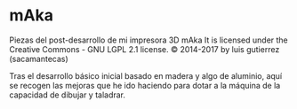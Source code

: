 # mAka
Piezas del post-desarrollo de mi impresora 3D mAka
It is licensed under the Creative Commons - GNU LGPL 2.1 license.
© 2014-2017 by luis gutierrez (sacamantecas)


Tras el desarrollo básico inicial basado en madera y algo de aluminio, aquí se recogen las mejoras que he ido haciendo para dotar a la máquina de la capacidad de dibujar y taladrar.
